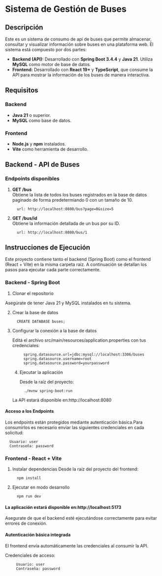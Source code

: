 # Sistema de Gestión de Buses

## Descripción

Este es un sistema de consumo de api de buses que permite almacenar, consultar y visualizar información sobre buses en una plataforma web. El sistema está compuesto por dos partes:

- **Backend (API):** Desarrollado con **Spring Boot 3.4.4** y **Java 21**. Utiliza **MySQL** como motor de base de datos.
- **Frontend:** Desarrollado con **React 19+** y **TypeScript**, que consume la API para mostrar la información de los buses de manera interactiva.

## Requisitos

### Backend

- **Java 21** o superior.
- **MySQL** como base de datos.

### Frontend

- **Node.js** y **npm** instalados.
- **Vite** como herramienta de desarrollo.


## Backend - API de Buses

### Endpoints disponibles

1. **GET /bus**  
   Obtiene la lista de todos los buses registrados en la base de datos paginado de forma predetermiando 0 con un tamaño de 10.

         url: http://localhost:8080/bus?page=0&size=5

2. **GET /bus/id**  
    Obtiene la información detallada de un bus por su ID.

         url: http://localhost:8080/bus/1


## Instrucciones de Ejecución
Este proyecto contiene tanto el backend (Spring Boot) como el frontend (React + Vite) en la misma carpeta raíz. A continuación se detallan los pasos para ejecutar cada parte correctamente.

### Backend - Spring Boot
   1. Clonar el repositorio

   Asegúrate de tener Java 21 y MySQL instalados en tu sistema.

   2. Crear la base de datos

            CREATE DATABASE buses;

3. Configurar la conexión a la base de datos
   
      Editá el archivo src/main/resources/application.properties con tus credenciales:

            spring.datasource.url=jdbc:mysql://localhost:3306/buses
            spring.datasource.username=root
            spring.datasource.password=yourpassword

   4. Ejecutar la aplicación
      
      Desde la raíz del proyecto:

            ./mvnw spring-boot:run
   
   La API estará disponible en:http://localhost:8080

#### Acceso a los Endpoints
Los endpoints están protegidos mediante autenticación básica.Para consumirlos es necesario enviar las siguientes credenciales en cada solicitud:
   
      Usuario: user
      Contraseña: password

### Frontend - React + Vite

   1. Instalar dependencias
      Desde la raíz del proyecto del frontend:

            npm install

   2. Ejecutar en modo desarrollo

            npm run dev

#### La aplicación estará disponible en:http://localhost:5173

Asegurate de que el backend esté ejecutándose correctamente para evitar errores de conexión.

#### Autenticación básica integrada

El frontend envía automáticamente las credenciales al consumir la API.

   Credenciales de acceso:

         Usuario: user
         Contraseña: password

